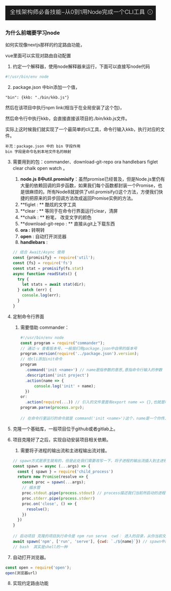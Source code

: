 



![image-20201215231619302](../images/image-20201215231619302.png)

### 为什么前端要学习node

如何实现像nextjs那样的约定路由功能，

vue里面可以实现对路由自动配置



1. 约定一个解释器，使用node解释器来运行，下面可以直接写node代码

```js
#!/usr/bin/env node
```

2. package.json  中bin添加一个值，

```
"bin": {kkb: "./bin/kkb.js"}
```

然后在该项目中执行npm link(相当于在全局安装了这个包)，

然后命令行中执行kkb，会直接直接该项目的./bin/kkb.js文件。

实际上这时候我们就实现了一个最简单的cli工具，命令行输入kkb，执行对应的文件。

```
补充：package.json 中的 bin 字段作用
bin 字段是命令名到本地文件名的映射
```

3. 需要用到的包：commander、download-git-repo ora handlebars figlet clear chalk open watch 。

   1. **node.js 8中util.promisify**：虽然promise已经普及，但是Node.js里仍有大量的依赖回调的异步函数，如果我们每个函数都封装一个Promise，也是很麻烦的。所有Node8就提供了util.promisify()这个方法，方便我们快捷的把原来的异步回调方法改成返回Promise实例的方法。
   2. **figlet : ** 酷炫的文字工具
   3. **clear : ** 等同于在命令行界面运行clear，清屏
   4. **chalk : ** 粉笔， 改变文字的颜色
   5. **download-git-repo : ** 直接从git上下载东西
   6. **ora :** 转啊转
   7. **open** : 自动打开浏览器
   8. **handlebars** : 

   ```js
   // 结合 Await/Async 使用
   const {promisify} = require('util');
   const {fs} = require('fs')
   const stat = promisify(fs.stat)
   async function readStats() {
     try {
       let stats = await stat(dir);
     } catch (err) {
       console.log(err);
     }
   }
   ```

   

4. 定制命令行界面

   1. 需要借助 commander：

      ```js
      #!/usr/bin/env node
      const program = require("commander");
      // 通过-v 查看版本号，一般我们用package.json中自带的版本号
      program.version(require('../package.json').version);
      // 给cli添加init命令
      program
        .command('init <name>') // name是指参数的意思,意指命令行输入的参数
      	.description('init project')
      	.action(name => {
        	console.log('init' + name);
      	})
      or: 
      	.action(require(...)) // 引入的文件里面有export name => {},也就是吧action里面的内容放到一个方法里面。
      program.parse(process.argv);
      
      // 在命令行里运行的命令就是 command('init <name>')这个，name是一个你传入的参数，eg：$ node ./kkg.js init test
      ```

      

5. 克隆一个基础库，一般项目位于github或者gitlab上。

6. 项目克隆好了之后，实现自动安装项目相关依赖。

   1. 需要将子进程的输出流和主进程输出流对接。

   ```js
   // spawn方式是原生就有的，但是此处我们需要改写一下，将子进程的输出流插入到主进程的输出流中，这样子进程的打印才能在控制面板中看到
   const spawn = async (...args) => {
     const { spawn } = require('child_process')
     return new Promise(resolve => {
       const proc = spawn(...args);
       // 插水管
       proc.stdout.pipe(process.stdout) // process描述我们当前所启动的进程
       proc.stderr.pipe(process.stderr)
       proc.on('close', () => {
         resolve();
       })
     })
   }
   
   // 启动项目 克隆的项目执行命令是 npm run serve  cwd： 进入的目录，从你当前文件进入到项目的路径
   await spawn('npm', ['run', 'serve'], {cwd: `./${name}`}) // spawn中的参数其实就是你在shell中输入的内容
   // bash  其实是shell的一种
   ```

7. 自动打开浏览器。

```js
const open = require('open');
open(浏览器url)
```

8. 实现约定路由功能

